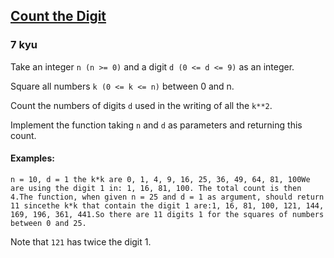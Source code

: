 <h2><a href=https://www.codewars.com/kata/566fc12495810954b1000030/train/csharp target="_blank">Count the Digit</a></h2><h3>7 kyu</h3><p>Take an integer <code>n (n &gt;= 0)</code> and a digit <code>d (0 &lt;= d &lt;= 9)</code> as an integer. </p><p>Square all numbers <code>k (0 &lt;= k &lt;= n)</code> between 0 and n. </p><p>Count the numbers of digits <code>d</code> used in the writing of all the <code>k**2</code>. </p><p>Implement the function taking <code>n</code> and <code>d</code> as parameters and returning this count.</p><h4 id="examples">Examples:</h4><pre><code>n = 10, d = 1 the k*k are 0, 1, 4, 9, 16, 25, 36, 49, 64, 81, 100We are using the digit 1 in: 1, 16, 81, 100. The total count is then 4.The function, when given n = 25 and d = 1 as argument, should return 11 sincethe k*k that contain the digit 1 are:1, 16, 81, 100, 121, 144, 169, 196, 361, 441.So there are 11 digits 1 for the squares of numbers between 0 and 25.</code></pre><p>Note that <code>121</code> has twice the digit 1.</p>